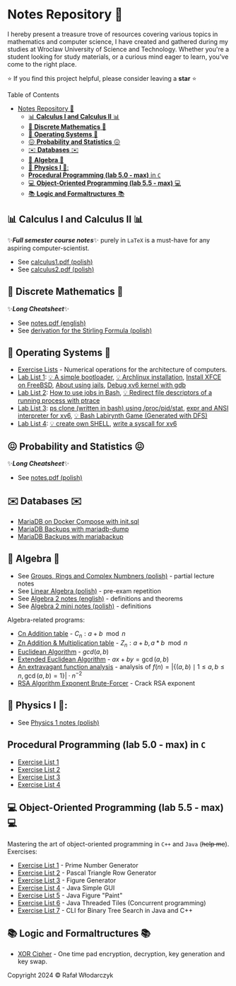 # Notes Repository 🚀
I hereby present a treasure trove of resources covering various topics in mathematics and computer science, I have created and gathered during my studies at Wroclaw University of Science and Technology. Whether you're a student looking for study materials, or a curious mind eager to learn, you've come to the right place.

⭐ If you find this project helpful, please consider leaving a **star** ⭐

Table of Contents

- [Notes Repository 🚀](#notes-repository-)
  - [📊 **Calculus I and Calculus II** 📊](#-calculus-i-and-calculus-ii-)
  - [🤭 **Discrete Mathematics** 🤭](#-discrete-mathematics-)
  - [🧠 **Operating Systems** 🧠](#-operating-systems-)
  - [😖 **Probability and Statistics** 😖](#-probability-and-statistics-)
  - [✉️ **Databases** ✉️](#️-databases-️)
  - [🤔 **Algebra** 🤔](#-algebra-)
  - [🌌 **Physics I** 🌌:](#-physics-i-)
  - [**Procedural Programming (lab 5.0 - max)** in `C`](#procedural-programming-lab-50---max-in-c)
  - [💻 **Object-Oriented Programming (lab 5.5 - max)** 💻](#-object-oriented-programming-lab-55---max-)
  - [📚 **Logic and Formaltructures** 📚](#-logic-and-formaltructures-)

## 📊 **Calculus I and Calculus II** 📊

✨***Full semester course notes***✨ purely in `LaTeX` is a must-have for any aspiring computer-scientist. 
- See [calculus1.pdf (polish)](https://github.com/Rafisto/uni/raw/master/1_semester_2023/calculus_1/calculus.pdf)
- See [calculus2.pdf (polish)](https://github.com/Rafisto/uni/raw/master/2_semester_2024/calculus_2/calculus2.pdf)

## 🤭 **Discrete Mathematics** 🤭

✨***Long Cheatsheet***✨
- See [notes.pdf (english)](https://github.com/Rafisto/uni/raw/master/2_semester_2024/discrete_mathematics/notes.pdf)
- See [derivation for the Stirling Formula (polish)](https://github.com/Rafisto/uni/raw/master/2_semester_2024/discrete_mathematics/wzor-stirlinga.pdf)

## 🧠 **Operating Systems** 🧠

- [Exercise Lists](https://github.com/Rafisto/uni/tree/master/3_semester_2024/akiso/cw) - Numerical operations for the architecture of computers.
- [Lab List 1](./3_semester_2024/akiso/lab/lista1/REAMDME.md): [💡 A simple bootloader](./3_semester_2024/akiso/lab/lista1#Bootloader), [💡 Archlinux installation](./3_semester_2024/akiso/lab/lista1#zadanie-1-2-3), [Install XFCE on FreeBSD](./3_semester_2024/akiso/lab/lista1#zadanie-5), [About using jails](./3_semester_2024/akiso/lab/lista1#jails-1), [Debug xv6 kernel with gdb](./3_semester_2024/akiso/lab/lista1#zadanie-4)
- [Lab List 2](./3_semester_2024/akiso/lab/lista2): [How to use jobs in Bash](./3_semester_2024/akiso/lab/lista2/README.md#exercise-4---jobs-fg-bg-kill), [💡 Redirect file descriptors of a running process with ptrace](./3_semester_2024/akiso/lab/lista2/README.md#exercise-9---ptrace-redirector)
- [Lab List 3](./3_semester_2024/akiso/lab/lista3): [ps clone (written in bash) using /proc/pid/stat](./3_semester_2024/akiso/lab/lista3/README.md#exercise-1), [expr and ANSI interpreter for xv6](./3_semester_2024/akiso/lab/lista3/README.md#exercise-4-and-exercise-5), 
[💡 Bash Labirynth Game (Generated with DFS)](./3_semester_2024/akiso/lab/lista3/README.md#exercise-6)
- [Lab List 4](./3_semester_2024/akiso/lab/lista4): [💡 create own SHELL](./3_semester_2024/akiso/lab/lista4/ex3-5), [write a syscall for xv6](./3_semester_2024/akiso/lab/lista4/README.md#exercise-6)

## 😖 **Probability and Statistics** 😖

✨***Long Cheatsheet***✨
- See [notes.pdf (polish)](./3_semester_2024/mpis/notes.pdf)

## ✉️ **Databases** ✉️

- [MariaDB on Docker Compose with init.sql](./3_semester_2024/db/lab/lista1/compose.yaml)
- [MariaDB Backups with mariadb-dump](./3_semester_2024/db/lab/lista3/solve.md#mariadb-dump)
- [MariaDB Backups with mariabackup](./3_semester_2024/db/lab/lista3/solve.md#mariabackup)

## 🤔 **Algebra** 🤔

- See [Groups, Rings and Complex Numbners (polish)](https://github.com/Rafisto/uni/raw/master/1_semester_2023/algebra_1/wyklad.pdf) - partial lecture notes
- See [Linear Algebra (polish)](https://github.com/Rafisto/uni/blob/master/1_semester_2023/algebra_1/kolokwium-2-tematy.md) - pre-exam repetition
- See [Algebra 2 notes (english)](https://github.com/Rafisto/uni/raw/master/2_semester_2024/algebra_2/algebra2.pdf) - definitions and theorems
- See [Algebra 2 mini notes (polish)](https://github.com/Rafisto/uni/blob/master/2_semester_2024/algebra_2/notes.md) - definitions

Algebra-related programs:

- [Cn Addition table](https://github.com/Rafisto/uni/blob/master/1_semester_2023/algebra_1/programy/zadanie24-c.py) - $C_n: a + b \mod n$
- [Zn Addition & Multiplication table](https://github.com/Rafisto/uni/blob/master/1_semester_2023/algebra_1/programy/zadanie24.py) - $Z_n: a + b, a * b \mod n$
- [Euclidean Algorithm](https://github.com/Rafisto/uni/blob/master/1_semester_2023/algebra_1/programy/zadanie39.py) - $gcd(a, b)$
- [Extended Euclidean Algorithm](https://github.com/Rafisto/uni/blob/master/1_semester_2023/algebra_1/programy/zadanie40.py) - $ax + by = \gcd(a, b)$
- [An extravagant function analysis](https://github.com/Rafisto/uni/blob/master/1_semester_2023/algebra_1/programy/zadanie49.py) - analysis of $f(n)=\left|\{(a,b) \mid 1 \leq a,b \leq n, \gcd(a,b)=1\}\right| \cdot n^{-2}$
- [RSA Algorithm Exponent Brute-Forcer](https://github.com/Rafisto/uni/blob/master/2_semester_2024/algebra_2/programs/rsa34.py) - Crack RSA exponent

## 🌌 **Physics I** 🌌:

- See [Physics 1 notes (polish)](https://github.com/Rafisto/uni/blob/master/2_semester_2024/physics_1/physics.pdf)

##  **Procedural Programming (lab 5.0 - max)** in `C`

- [Exercise List 1](https://github.com/Rafisto/uni/tree/master/1_semester_2023/introduction_to_computer_science/lab1/)
- [Exercise List 2](https://github.com/Rafisto/uni/tree/master/1_semester_2023/introduction_to_computer_science/lab2/)
- [Exercise List 3](https://github.com/Rafisto/uni/tree/master/1_semester_2023/introduction_to_computer_science/lab3/)
- [Exercise List 4](https://github.com/Rafisto/uni/tree/master/1_semester_2023/introduction_to_computer_science/lab4/)

## 💻 **Object-Oriented Programming (lab 5.5 - max)** 💻

Mastering the art of object-oriented programming in `C++` and `Java` (~~help me~~). Exercises:
- [Exercise List 1](https://github.com/Rafisto/uni/tree/master/2_semester_2024/oop/lab1/) - Prime Number Generator
- [Exercise List 2](https://github.com/Rafisto/uni/tree/master/2_semester_2024/oop/lab2/) - Pascal Triangle Row Generator
- [Exercise List 3](https://github.com/Rafisto/uni/tree/master/2_semester_2024/oop/lab3/) - Figure Generator
- [Exercise List 4](https://github.com/Rafisto/uni/tree/master/2_semester_2024/oop/lab4/) - Java Simple GUI
- [Exercise List 5](https://github.com/Rafisto/uni/tree/master/2_semester_2024/oop/lab5/) - Java Figure "Paint"
- [Exercise List 6](https://github.com/Rafisto/uni/tree/master/2_semester_2024/oop/lab6/) - Java Threaded Tiles (Concurrent programming)
- [Exercise List 7](https://github.com/Rafisto/uni/tree/master/2_semester_2024/oop/lab7/) - CLI for Binary Tree Search in Java and C++ 
  
## 📚 **Logic and Formaltructures** 📚

- [XOR Cipher](https://github.com/Rafisto/uni/blob/master/1_semester_2023/logic_and_formal_structures/programy/xorcipher.py) - One time pad encryption, decryption, key generation and key swap.

Copyright 2024 © Rafał Włodarczyk
